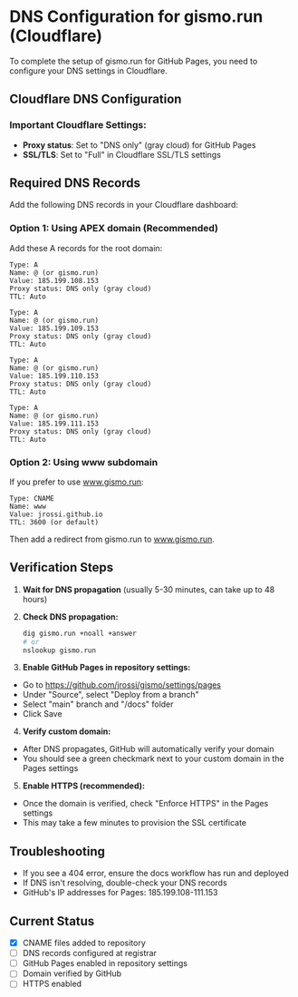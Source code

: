 # DNS Configuration for gismo.run (Cloudflare)

To complete the setup of gismo.run for GitHub Pages, you need to configure your DNS settings in Cloudflare.

## Cloudflare DNS Configuration

### Important Cloudflare Settings:
- **Proxy status**: Set to "DNS only" (gray cloud) for GitHub Pages
- **SSL/TLS**: Set to "Full" in Cloudflare SSL/TLS settings

## Required DNS Records

Add the following DNS records in your Cloudflare dashboard:

### Option 1: Using APEX domain (Recommended)

Add these A records for the root domain:
```dns
Type: A
Name: @ (or gismo.run)
Value: 185.199.108.153
Proxy status: DNS only (gray cloud)
TTL: Auto

Type: A
Name: @ (or gismo.run)
Value: 185.199.109.153
Proxy status: DNS only (gray cloud)
TTL: Auto

Type: A
Name: @ (or gismo.run)
Value: 185.199.110.153
Proxy status: DNS only (gray cloud)
TTL: Auto

Type: A
Name: @ (or gismo.run)
Value: 185.199.111.153
Proxy status: DNS only (gray cloud)
TTL: Auto
```

### Option 2: Using www subdomain

If you prefer to use www.gismo.run:
```dns
Type: CNAME
Name: www
Value: jrossi.github.io
TTL: 3600 (or default)
```

Then add a redirect from gismo.run to www.gismo.run.

## Verification Steps

1. **Wait for DNS propagation** (usually 5-30 minutes, can take up to 48 hours)

2. **Check DNS propagation:**
   ```bash
   dig gismo.run +noall +answer
   # or
   nslookup gismo.run
   ```

3. **Enable GitHub Pages in repository settings:**
  - Go to https://github.com/jrossi/gismo/settings/pages
  - Under "Source", select "Deploy from a branch"
  - Select "main" branch and "/docs" folder
  - Click Save

4. **Verify custom domain:**
  - After DNS propagates, GitHub will automatically verify your domain
  - You should see a green checkmark next to your custom domain in the Pages settings

5. **Enable HTTPS (recommended):**
  - Once the domain is verified, check "Enforce HTTPS" in the Pages settings
  - This may take a few minutes to provision the SSL certificate

## Troubleshooting

- If you see a 404 error, ensure the docs workflow has run and deployed
- If DNS isn't resolving, double-check your DNS records
- GitHub's IP addresses for Pages: 185.199.108-111.153

## Current Status

- [x] CNAME files added to repository
- [ ] DNS records configured at registrar
- [ ] GitHub Pages enabled in repository settings
- [ ] Domain verified by GitHub
- [ ] HTTPS enabled